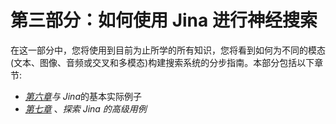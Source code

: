 

# 第三部分：如何使用 Jina 进行神经搜索

在这一部分中，您将使用到目前为止所学的所有知识，您将看到如何为不同的模态(文本、图像、音频或交叉和多模态)构建搜索系统的分步指南。本部分包括以下章节:

*   [*第六章*](B17488_06.xhtml#_idTextAnchor085)*与 Jina*的基本实际例子
*   [*第七章*](B17488_07.xhtml#_idTextAnchor101) 、*探索 Jina 的高级用例*